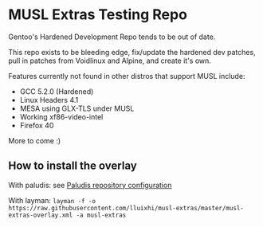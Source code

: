 # MUSL Extras Testing Repo

Gentoo's Hardened Development Repo tends to be out of date.

This repo exists to be bleeding edge, fix/update the hardened dev patches,
pull in patches from Voidlinux and Alpine, and create it's own.

Features currently not found in other distros that support MUSL include:
* GCC 5.2.0 (Hardened)
* Linux Headers 4.1
* MESA using GLX-TLS under MUSL
* Working xf86-video-intel
* Firefox 40

More to come :)

## How to install the overlay

With paludis: see [Paludis repository configuration](http://paludis.exherbo.org/configuration/repositories/index.html)

With layman:
```layman -f -o https://raw.githubusercontent.com/lluixhi/musl-extras/master/musl-extras-overlay.xml -a musl-extras```
